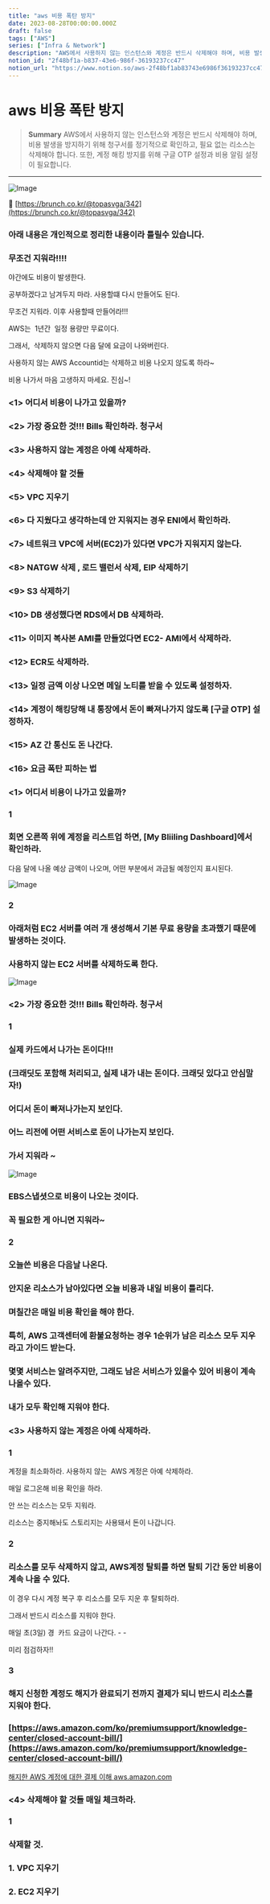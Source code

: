 ```yaml
---
title: "aws 비용 폭탄 방지"
date: 2023-08-28T00:00:00.000Z
draft: false
tags: ["AWS"]
series: ["Infra & Network"]
description: "AWS에서 사용하지 않는 인스턴스와 계정은 반드시 삭제해야 하며, 비용 발생을 방지하기 위해 청구서를 정기적으로 확인하고, 필요 없는 리소스는 삭제해야 합니다. 또한, 계정 해킹 방지를 위해 구글 OTP 설정과 비용 알림 설정이 필요합니다."
notion_id: "2f48bf1a-b837-43e6-986f-36193237cc47"
notion_url: "https://www.notion.so/aws-2f48bf1ab83743e6986f36193237cc47"
---
```


# aws 비용 폭탄 방지

> **Summary**
> AWS에서 사용하지 않는 인스턴스와 계정은 반드시 삭제해야 하며, 비용 발생을 방지하기 위해 청구서를 정기적으로 확인하고, 필요 없는 리소스는 삭제해야 합니다. 또한, 계정 해킹 방지를 위해 구글 OTP 설정과 비용 알림 설정이 필요합니다.

---

![Image](image_d8f828e55b9c.png)

🔗 [https://brunch.co.kr/@topasvga/342](https://brunch.co.kr/@topasvga/342)

### 아래 내용은 개인적으로 정리한 내용이라 틀릴수 있습니다.

### 무조건 지워라!!!!

야간에도 비용이 발생한다.

공부하겠다고 남겨두지 마라. 사용할떄 다시 만들어도 된다.

무조건 지워라. 이후 사용할때 만들어라!!!

AWS는  1년간  일정 용량만 무료이다.

그래서,  삭제하지 않으면 다음 달에 요금이 나와버린다.

사용하지 않는 AWS Accountid는 삭제하고 비용 나오지 않도록 하라~

비용 나가서 마음 고생하지 마세요. 진심~!

### <1> 어디서 비용이 나가고 있을까?

### <2> 가장 중요한 것!!! Bills 확인하라. 청구서

### <3> 사용하지 않는 계정은 아예 삭제하라.

### <4> 삭제해야 할 것들

### <5> VPC 지우기

### <6> 다 지웠다고 생각하는데 안 지워지는 경우 ENI에서 확인하라.

### <7> 네트워크 VPC에 서버(EC2)가 있다면 VPC가 지워지지 않는다.

### <8> NATGW 삭제 , 로드 밸런서 삭제, EIP 삭제하기

### <9> S3 삭제하기

### <10> DB 생성했다면 RDS에서 DB 삭제하라.

### <11> 이미지 복사본 AMI를 만들었다면 EC2- AMI에서 삭제하라.

### <12> ECR도 삭제하라.

### <13> 일정 금액 이상 나오면 메일 노티를 받을 수 있도록 설정하자.

### <14> 계정이 해킹당해 내 통장에서 돈이 빠져나가지 않도록 [구글 OTP] 설정하자.

### <15> AZ 간 통신도 돈 나간다.

### <16> 요금 폭탄 피하는 법

### <1> 어디서 비용이 나가고 있을까?

### 1

### 회면 오른쪽 위에 계정을 리스트업 하면, [My Bliiling Dashboard]에서 확인하라.

다음 달에 나올 예상 금액이 나오며, 어떤 부분에서 과금될 예정인지 표시된다.

![Image](image_3b81d024a304.jpg)

### 2

### 아래처럼 EC2 서버를 여러 개 생성해서 기본 무료 용량을 초과했기 때문에 발생하는 것이다.

### 사용하지 않는 EC2 서버를 삭제하도록 한다.

![Image](image_ddbe7bf84653.jpg)

### <2> 가장 중요한 것!!! Bills 확인하라. 청구서

### 1

### 실제 카드에서 나가는 돈이다!!!

### (크래딧도 포함해 처리되고, 실제 내가 내는 돈이다. 크래딧 있다고 안심말자!)

### 어디서 돈이 빠져나가는지 보인다.

### 어느 리전에 어떤 서비스로 돈이 나가는지 보인다.

### 가서 지워라 ~

![Image](image_6c1a8293ced8.png)

### EBS스냅셧으로 비용이 나오는 것이다.

### 꼭 필요한 게 아니면 지워라~

### 2

### 오늘쓴 비용은 다음날 나온다.

### 안지운 리소스가 남아있다면 오늘 비용과 내일 비용이 틀리다.

### 며칠간은 매일 비용 확인을 해야 한다.

### 특히, AWS 고객센터에 환불요청하는 경우 1순위가 남은 리소스 모두 지우라고 가이드 받는다.

### 몇몇 서비스는 알려주지만, 그래도 남은 서비스가 있을수 있어 비용이 계속 나올수 있다.

### 내가 모두 확인해 지워야 한다.

### <3> 사용하지 않는 계정은 아예 삭제하라.

### 1

계정을 최소화하라. 사용하지 않는  AWS 계정은 아예 삭제하라.

매일 로그온해 비용 확인을 하라.

안 쓰는 리소스는 모두 지워라.

리소스는 중지해놔도 스토리지는 사용돼서 돈이 나갑니다.

### 2

### 리소스를 모두 삭제하지 않고, AWS계정 탈퇴를 하면 탈퇴 기간 동안 비용이 계속 나올 수 있다.

이 경우 다시 계정 복구 후 리소스를 모두 지운 후 탈퇴하라.

그래서 반드시 리소스를 지워야 한다.

매일 초(3일) 경  카드 요금이 나간다. - -

미리 점검하자!!

### 3

### 해지 신청한 계정도 해지가 완료되기 전까지 결제가 되니 반드시 리소스를 지워야 한다.

### [https://aws.amazon.com/ko/premiumsupport/knowledge-center/closed-account-bill/](https://aws.amazon.com/ko/premiumsupport/knowledge-center/closed-account-bill/)

[해지한 AWS 계정에 대한 결제 이해](https://aws.amazon.com/ko/premiumsupport/knowledge-center/closed-account-bill/)[
](https://aws.amazon.com/ko/premiumsupport/knowledge-center/closed-account-bill/)[aws.amazon.com](https://aws.amazon.com/ko/premiumsupport/knowledge-center/closed-account-bill/)[](https://aws.amazon.com/ko/premiumsupport/knowledge-center/closed-account-bill/)

### <4> 삭제해야 할 것들 매일 체크하라.

### 1

### 삭제할 것.

### 1. VPC 지우기

### 2. EC2 지우기

